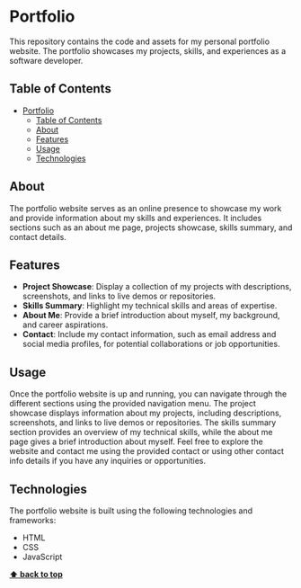 # Portfolio

This repository contains the code and assets for my personal portfolio website. The portfolio showcases my projects, skills, and experiences as a software developer.

## Table of Contents

- [Portfolio](#portfolio)
  - [Table of Contents](#table-of-contents)
  - [About](#about)
  - [Features](#features)
  - [Usage](#usage)
  - [Technologies](#technologies)

## About

The portfolio website serves as an online presence to showcase my work and provide information about my skills and experiences. It includes sections such as an about me page, projects showcase, skills summary, and contact details.

## Features

- **Project Showcase**: Display a collection of my projects with descriptions, screenshots, and links to live demos or repositories.
- **Skills Summary**: Highlight my technical skills and areas of expertise.
- **About Me**: Provide a brief introduction about myself, my background, and career aspirations.
- **Contact**: Include my contact information, such as email address and social media profiles, for potential collaborations or job opportunities.

## Usage

Once the portfolio website is up and running, you can navigate through the different sections using the provided navigation menu. The project showcase displays information about my projects, including descriptions, screenshots, and links to live demos or repositories. The skills summary section provides an overview of my technical skills, while the about me page gives a brief introduction about myself. Feel free to explore the website and contact me using the provided contact or using other contact info details if you have any inquiries or opportunities.

## Technologies

The portfolio website is built using the following technologies and frameworks:

- HTML
- CSS
- JavaScript

**[⬆ back to top](#table-of-contents)**

